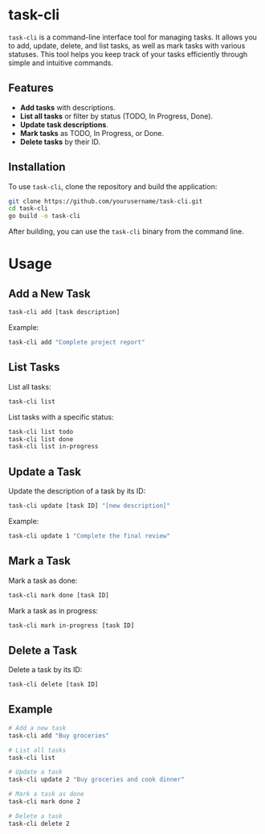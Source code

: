 # task-cli

`task-cli` is a command-line interface tool for managing tasks. It allows you to add, update, delete, and list tasks, as well as mark tasks with various statuses. This tool helps you keep track of your tasks efficiently through simple and intuitive commands.

## Features

- **Add tasks** with descriptions.
- **List all tasks** or filter by status (TODO, In Progress, Done).
- **Update task descriptions**.
- **Mark tasks** as TODO, In Progress, or Done.
- **Delete tasks** by their ID.

## Installation

To use `task-cli`, clone the repository and build the application:

```sh
git clone https://github.com/yourusername/task-cli.git
cd task-cli
go build -o task-cli
```
After building, you can use the `task-cli` binary from the command line.

# Usage
## Add a New Task
```sh
task-cli add [task description]
```
Example:
```sh
task-cli add "Complete project report"
```

## List Tasks
List all tasks:
```sh
task-cli list
```
List tasks with a specific status:
```sh
task-cli list todo
task-cli list done
task-cli list in-progress
```

## Update a Task
Update the description of a task by its ID:
```sh
task-cli update [task ID] "[new description]"
```
Example:
```sh
task-cli update 1 "Complete the final review"
```
## Mark a Task
Mark a task as done:
```sh
task-cli mark done [task ID]
```
Mark a task as in progress:
```sh
task-cli mark in-progress [task ID]
```
## Delete a Task
Delete a task by its ID:
```sh
task-cli delete [task ID]
```

## Example
```sh
# Add a new task
task-cli add "Buy groceries"

# List all tasks
task-cli list

# Update a task
task-cli update 2 "Buy groceries and cook dinner"

# Mark a task as done
task-cli mark done 2

# Delete a task
task-cli delete 2
```

